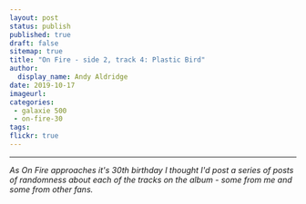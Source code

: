 ```yaml
---
layout: post
status: publish
published: true
draft: false
sitemap: true
title: "On Fire - side 2, track 4: Plastic Bird"
author:
  display_name: Andy Aldridge
date: 2019-10-17
imageurl: 
categories:
 - galaxie 500
 - on-fire-30
tags:
flickr: true
---
```



---

_As On Fire approaches it's 30th birthday I thought I'd post a series of posts of randomness about each of the tracks on the album - some from me and some from other fans._